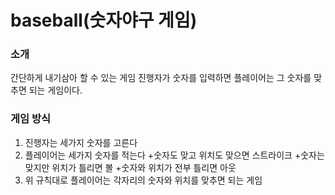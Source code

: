 # baseball(숫자야구 게임)

### 소개
간단하게 내기삼아 할 수 있는 게임
진행자가 숫자를 입력하면 플레이어는 그 숫자를 맞추면 되는 게임이다.


### 게임 방식
1. 진행자는 세가지 숫자를 고른다
2. 플레이어는 세가지 숫자를 적는다
+숫자도 맞고 위치도 맞으면 스트라이크
+숫자는 맞지만 위치가 틀리면 볼
+숫자와 위치가 전부 틀리면 아웃
3. 위 규칙대로 플레이어는 각자리의 숫자와 위치를 맞추면 되는 게임

